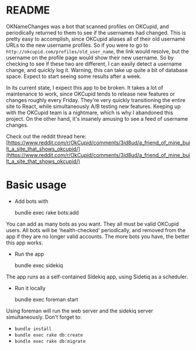 # README

OKNameChanges was a bot that scanned profiles on OKCupid, and periodically returned to them to see if the usernames had changed. This is pretty easy to accomplish, since OKCupid aliases all of their old username URLs to the new username profiles. So if you were to go to `http://okcupid.com/profiles/old_user_name`, the link would resolve, but the username on the profile page would show their new username. So by checking to see if these two are different, I can easily detect a username change,
and quickly log it. Warning, this can take up quite a bit of database space. Expect to start seeing some results after a week.

In its current state, I expect this app to be broken. It takes a lot of maintenance to work, since OKCupid tends to release new features or changes roughly every Friday. They're very quickly transitioning the entire site to React, while simultaneously A/B testing new features. Keeping up with the OKCupid team is a nightmare, which is why I abandoned this project. On the other hand, it's insanely amusing to see a feed of username changes. 

Check out the reddit thread here: 
[https://www.reddit.com/r/OkCupid/comments/3id8ud/a_friend_of_mine_built_a_site_that_shows_okcupid/](https://www.reddit.com/r/OkCupid/comments/3id8ud/a_friend_of_mine_built_a_site_that_shows_okcupid/)

Basic usage
===========

- Add bots with

    bundle exec rake bots:add

You can add as many bots as you want. They all must be valid OKCupid users. All bots will be 'health-checked' periodically, and removed from the app if they are no longer valid accounts.
The more bots you have, the better this app works.

- Run the app

    bundle exec sidekiq

The app runs as a self-contained Sidekiq app, using Sidetiq as a scheduler. 

- Run it locally

    bundle exec foreman start

Using foreman will run the web server and the sidekiq server simultaneously. Don't forget to:

- `bundle install`
- `bundle exec rake db:create`
- `bundle exec rake db:migrate`

